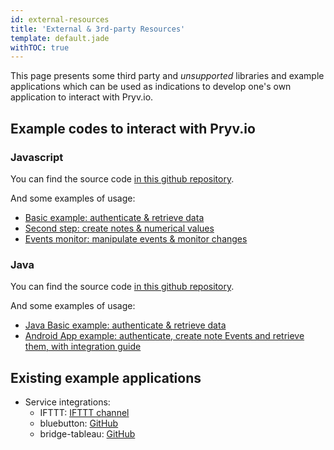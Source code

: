 ```yaml
---
id: external-resources
title: 'External & 3rd-party Resources'
template: default.jade
withTOC: true
---
```


This page presents some third party and _unsupported_ libraries and example applications which can be used as indications to develop one's own application to interact with Pryv.io.

## Example codes to interact with Pryv.io

### Javascript

You can find the source code [in this github repository](https://github.com/pryv/lib-javascript).

And some examples of usage:

- [Basic example: authenticate & retrieve data](http://codepen.io/pryv/pen/apQJxz)
- [Second step: create notes & numerical values](http://codepen.io/pryv/pen/apQJrO)
- [Events monitor: manipulate events & monitor changes](http://codepen.io/pryv/pen/rjQygX)

### Java

You can find the source code [in this github repository](https://github.com/pryv/lib-java).

And some examples of usage:

- [Java Basic example: authenticate & retrieve data](https://github.com/pryv/app-java-examples/tree/master/BasicExample)
- [Android App example: authenticate, create note Events and retrieve them, with integration guide](https://github.com/pryv/app-android-example)

## Existing example applications

- Service integrations:
  - IFTTT: [IFTTT channel](https://ifttt.com/pryv)
  - bluebutton: [GitHub](https://github.com/pryv/service-bluebutton)
  - bridge-tableau: [GitHub](https://github.com/pryv/bridge-tableau)
